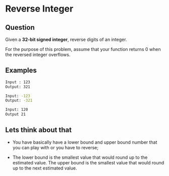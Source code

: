 # Reverse Integer

## Question

Given a **32-bit signed integer**, reverse digits of an integer. <br/>

For the purpose of this problem, assume that your function returns 0 when the reversed integer overflows.

## Examples

```bash
Input : 123
Output: 321
```

```bash
Input: -123
Output: -321
```

```bash
Input: 120
Output 21
```

## Lets think about that

- You have basically have a lower bound and upper bound number that you can play with or you have to reverse;

- The lower bound is the smallest value that would round up to the estimated value. The upper bound is the smallest value that would round up to the next estimated value.
